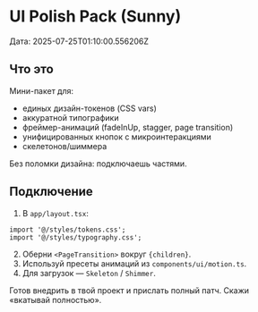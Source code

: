 # UI Polish Pack (Sunny)

Дата: 2025-07-25T01:10:00.556206Z

## Что это
Мини-пакет для:
- единых дизайн-токенов (CSS vars)
- аккуратной типографики
- фреймер-анимаций (fadeInUp, stagger, page transition)
- унифицированных кнопок с микроинтеракциями
- скелетонов/шиммера

Без поломки дизайна: подключаешь частями.

## Подключение
1. В `app/layout.tsx`:
```tsx
import '@/styles/tokens.css';
import '@/styles/typography.css';
```
2. Оберни `<PageTransition>` вокруг `{children}`.
3. Используй пресеты анимаций из `components/ui/motion.ts`.
4. Для загрузок — `Skeleton` / `Shimmer`.

Готов внедрить в твой проект и прислать полный патч. Скажи «вкатывай полностью».
